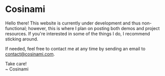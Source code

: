 # Cosinami
Hello there! This website is currently under development and thus non-functional; however, this is where I plan on posting both demos and project resources. If you're interested in some of the things I do, I recommend sticking around.

If needed, feel free to contact me at any time by sending an email to contact@cosinami.com.

Take care!  
~ Cosinami